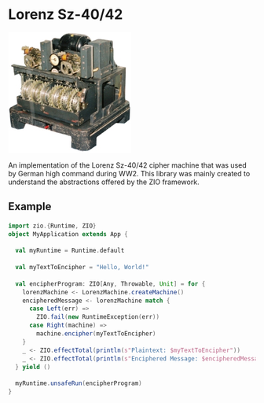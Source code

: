 # Lorenz Sz-40/42
<img width="250" src="data/lorenz.jpg">

An implementation of the Lorenz Sz-40/42 cipher machine that was used by German high command during WW2. 
This library was mainly created to understand the abstractions offered by the ZIO framework. 

## Example
```scala
import zio.{Runtime, ZIO}
object MyApplication extends App {

  val myRuntime = Runtime.default

  val myTextToEncipher = "Hello, World!"

  val encipherProgram: ZIO[Any, Throwable, Unit] = for {
    lorenzMachine <- LorenzMachine.createMachine()
    encipheredMessage <- lorenzMachine match {
      case Left(err) =>
        ZIO.fail(new RuntimeException(err))
      case Right(machine) =>
        machine.encipher(myTextToEncipher)
    }
    _ <- ZIO.effectTotal(println(s"Plaintext: $myTextToEncipher"))
    _ <- ZIO.effectTotal(println(s"Enciphered Message: $encipheredMessage"))
  } yield ()

  myRuntime.unsafeRun(encipherProgram)
}
```